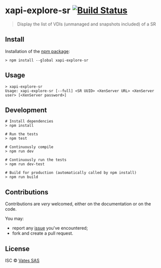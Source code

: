 # xapi-explore-sr [![Build Status](https://travis-ci.org/vatesfr/xen-orchestra.png?branch=master)](https://travis-ci.org/vatesfr/xen-orchestra)

> Display the list of VDIs (unmanaged and snapshots included) of a SR

## Install

Installation of the [npm package](https://npmjs.org/package/xapi-explore-sr):

```
> npm install --global xapi-explore-sr
```

## Usage

```
> xapi-explore-sr
Usage: xapi-explore-sr [--full] <SR UUID> <XenServer URL> <XenServer user> [<XenServer password>]
```

## Development

```
# Install dependencies
> npm install

# Run the tests
> npm test

# Continuously compile
> npm run dev

# Continuously run the tests
> npm run dev-test

# Build for production (automatically called by npm install)
> npm run build
```

## Contributions

Contributions are _very_ welcomed, either on the documentation or on
the code.

You may:

- report any [issue](https://github.com/vatesfr/xen-orchestra/issues)
  you've encountered;
- fork and create a pull request.

## License

ISC © [Vates SAS](https://vates.fr)
